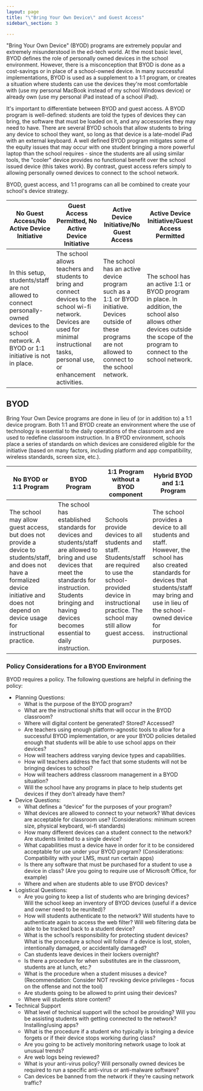 ```yaml
---
layout: page
title: "\"Bring Your Own Device\" and Guest Access"
sidebar\_section: 3

---
```

"Bring Your Own Device" (BYOD) programs are extremely popular and extremely misunderstood in the ed-tech world. At the most basic level, BYOD defines the role of personally owned devices in the school environment. However, there is a misconception that BYOD is done as a cost-savings or in place of a school-owned device. In many successful implementations, BYOD is used as a supplement to a 1:1 program, or creates a situation where students can use the devices they're most comfortable with (use my personal MacBook instead of my school Windows device) or already own (use my personal iPad instead of a school iPad). 

It's important to differentiate between BYOD and guest access. A BYOD program is well-defined: students are told the types of devices they can bring, the software that must be loaded on it, and any accessories they may need to have. There are several BYOD schools that allow students to bring any device to school they want, so long as that device is a late-model iPad with an external keyboard. A well defined BYOD program mitigates some of the equity issues that may occur with one student bringing a more powerful laptop than the school requires - since the students are all using similar tools, the "cooler" device provides no functional benefit over the school issued device (this takes work). By contrast, guest access refers simply to allowing personally owned devices to connect to the school network.

BYOD, guest access, and 1:1 programs can all be combined to create your school's device strategy.
<table class="table table-bordered table-striped">
	<thead>
		<tr>
			<th>No Guest Access/No Active Device Initiative</th>
			<th>Guest Access Permitted, No Active Device Initiative</th>
			<th>Active Device Initiative/No Guest Access</th>
			<th>Active Device Initiative/Guest Access Permitted</th>
	</thead>
	<tbody>
		<tr>
			<td>In this setup, students/staff are not allowed to connect personally-owned devices to the school network. A BYOD or 1:1 initiative is not in place.</td>
			<td>The school allows teachers and students to bring and connect devices to the school wi-fi network. Devices are used for minimal instructional tasks, personal use, or enhancement activities.</td>
			<td>The school has an active device program such as a 1:1 or BYOD initiative. Devices outside of these programs are not allowed to connect to the school network.</td>
			<td>The school has an active 1:1 or BYOD program in place. In addition, the school also allows other devices outside the scope of the program to connect to the school network.</td>
		</tr>
	</tbody>
</table>

## BYOD
Bring Your Own Device programs are done in lieu of (or in addition to) a 1:1 device program. Both 1:1 and BYOD create an environment where the use of technology is essential to the daily operations of the classroom and are used to redefine classroom instruction. In a BYOD environment, schools place a series of standards on which devices are considered eligible for the initiative (based on many factors, including platform and app compatibility, wireless standards, screen size, etc.).
<table class="table table-bordered table-striped">
	<thead>
		<tr>
			<th>No BYOD or 1:1 Program</th>
			<th>BYOD Program</th>
			<th>1:1 Program without a BYOD component</th>
			<th>Hybrid BYOD and 1:1 Program</th>
	</thead>
	<tbody>
		<tr>
			<td>The school may allow guest access, but does not provide a device to students/staff, and does not have a formalized device initiative and does not depend on device usage for instructional practice.</td>
			<td>The school has established standards for devices and students/staff are allowed to bring and use devices that meet the standards for instruction. Students bringing and having devices becomes essential to daily instruction.</td>
			<td>Schools provide devices to all students and staff. Students/staff are required to use the school-provided device in instructional practice. The school may still allow guest access.</td>
			<td>The school provides a device to all students and staff. However, the school has also created standards for devices that students/staff may bring and use in lieu of the school-owned device for instructional purposes.</td>
		</tr>
	</tbody>
</table>

### Policy Considerations for a BYOD Environment 
BYOD requires a policy. The following questions are helpful in defining the policy:
- Planning Questions:
	- What is the purpose of the BYOD program?
	- What are the instructional shifts that will occur in the BYOD classroom?
	- Where will digital content be generated?  Stored?  Accessed?
	- Are teachers using enough platform-agnostic tools to allow for a successful BYOD implementation, or are your BYOD policies detailed enough that students will be able to use school apps on their devices?
	- How will teachers address varying device types and capabilities.
	- How will teachers address the fact that some students will not be bringing devices to school?
	- How will teachers address classroom management in a BYOD situation?
	- Will the school have any programs in place to help students get devices if they don’t already have them?
- Device Questions:
	- What defines a “device” for the purposes of your program?
	- What devices are allowed to connect to your network?  What devices are acceptable for classroom use? (Considerations: minimum screen size, physical keyboard, wi-fi standards)
	- How many different devices can a student connect to the network?  Are students limited to a single device?
	- What capabilities must a device have in order for it to be considered acceptable for use under your BYOD program? (Considerations: Compatibility with your LMS, must run certain apps)
	- Is there any software that must be purchased for a student to use a device in class?  (Are you going to require use of Microsoft Office, for example)
	- Where and when are students able to use BYOD devices?  
- Logistical Questions:
	- Are you going to keep a list of students who are bringing devices?  Will the school keep an inventory of BYOD devices (useful if a device and owner need to be reunited)?
	- How will students authenticate to the network?  Will students have to authenticate again to access the web filter?  Will web filtering data be able to be tracked back to a student device?
	- What is the school’s responsibility for protecting student devices?  What is the procedure a school will follow if a device is lost, stolen, intentionally damaged, or accidentally damaged?
	- Can students leave devices in their lockers overnight?
	- Is there a procedure for when substitutes are in the classroom, students are at lunch, etc.?
	- What is the procedure when a student misuses a device? (Recommendation: Consider NOT revoking device privileges - focus on the offense and not the tool)
	- Are students going to be allowed to print using their devices?
	- Where will students store content?
- Technical Support
	- What level of technical support will the school be providing?  Will you be assisting students with getting connected to the network?  Installing/using apps?
	- What is the procedure if a student who typically is bringing a device forgets or if their device stops working during class? 
	- Are you going to be actively monitoring network usage to look at unusual trends?
	- Are web logs being reviewed?
	- What is your anti-virus policy? Will personally owned devices be required to run a specific anti-virus or anti-malware software?
	- Can devices be banned from the network if they’re causing network traffic?  